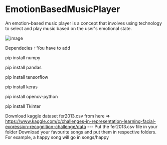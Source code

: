 # EmotionBasedMusicPlayer
 An emotion-based music player is a concept that involves using technology to select and play music based on the user's emotional state. 
 
![image](https://github.com/himanshi2171/EmotionBasedMusicPlayer/assets/74703355/e97bc377-b697-4b15-93e7-90463df0cbfd)

Dependecies :-You have to add

 pip install numpy 

 pip install pandas 

 pip install tensorflow

 pip install keras

 pip install opencv-python
 
 pip install Tkinter

Download kaggle dataset fer2013.csv from here => https://www.kaggle.com/c/challenges-in-representation-learning-facial-expression-recognition-challenge/data
  --- Put the fer2013.csv file in your folder
Download your favourite songs and put them in respective folders. For example, a happy song will go in songs/happy
